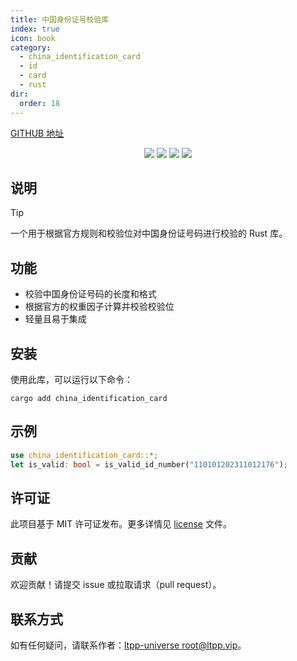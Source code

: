 ```yaml
---
title: 中国身份证号校验库
index: true
icon: book
category:
  - china_identification_card
  - id
  - card
  - rust
dir:
  order: 18
---
```


<Share colorful />

[GITHUB 地址](https://github.com/ltpp-universe/china_identification_card)

<center>

[![](https://img.shields.io/crates/v/china_identification_card.svg)](https://crates.io/crates/china_identification_card)
[![](https://docs.rs/china_identification_card/badge.svg)](https://docs.rs/china_identification_card)
[![](https://github.com/ltpp-universe/china_identification_card/workflows/Rust/badge.svg)](https://github.com/ltpp-universe/china_identification_card/actions?query=workflow:Rust)
[![](https://img.shields.io/crates/l/china_identification_card.svg)](./license)

</center>

## 说明

> [!tip]
> 一个用于根据官方规则和校验位对中国身份证号码进行校验的 Rust 库。

## 功能

- 校验中国身份证号码的长度和格式
- 根据官方的权重因子计算并校验校验位
- 轻量且易于集成

## 安装

使用此库，可以运行以下命令：

```shell
cargo add china_identification_card
```

## 示例

```rust
use china_identification_card::*;
let is_valid: bool = is_valid_id_number("110101202311012176");
```

## 许可证

此项目基于 MIT 许可证发布。更多详情见 [license](license) 文件。

## 贡献

欢迎贡献！请提交 issue 或拉取请求（pull request）。

## 联系方式

如有任何疑问，请联系作者：[ltpp-universe <root@ltpp.vip>](mailto:root@ltpp.vip)。

<Bottom />
